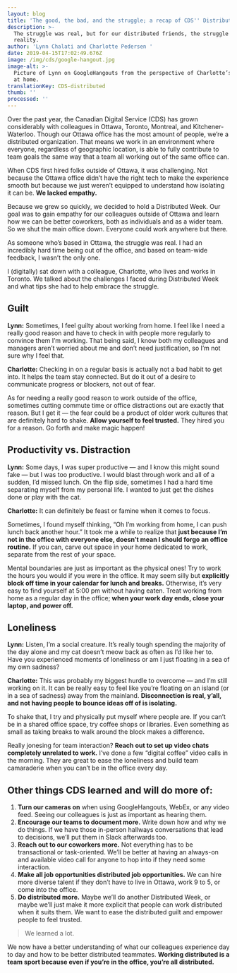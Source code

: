 ```yaml
---
layout: blog
title: 'The good, the bad, and the struggle; a recap of CDS'' Distributed Week'
description: >-
  The struggle was real, but for our distributed friends, the struggle is
  reality.
author: 'Lynn Chalati and Charlotte Pedersen '
date: 2019-04-15T17:02:49.676Z
image: /img/cds/google-hangout.jpg
image-alt: >-
  Picture of Lynn on GoogleHangouts from the perspective of Charlotte’s office
  at home.
translationKey: CDS-distributed
thumb: ''
processed: ''
---
```

Over the past year, the Canadian Digital Service (CDS) has grown considerably with colleagues in Ottawa, Toronto, Montreal, and Kitchener-Waterloo. Though our Ottawa office has the most amount of people, we’re a distributed organization. That means we work in an environment where everyone, regardless of geographic location, is able to fully contribute to team goals the same way that a team all working out of the same office can.

When CDS first hired folks outside of Ottawa, it was challenging. Not because the Ottawa office didn’t have the right tech to make the experience smooth but because we just weren’t equipped to understand how isolating it can be. **We lacked empathy.**

Because we grew so quickly, we decided to hold a Distributed Week. Our goal was to gain empathy for our colleagues outside of Ottawa and learn how we can be better coworkers, both as individuals and as a wider team. So we shut the main office down. Everyone could work anywhere but there. 

As someone who’s based in Ottawa, the struggle was real. I had an incredibly hard time being out of the office, and based on team-wide feedback, I wasn’t the only one. 

I (digitally) sat down with a colleague, Charlotte, who lives and works in Toronto. We talked about the challenges I faced during Distributed Week and what tips she had to help embrace the struggle.

## Guilt

**Lynn:**  Sometimes, I feel guilty about working from home. I feel like I need a really good reason and have to check in with people more regularly to convince them I’m working. That being said, I know both my colleagues and managers aren’t worried about me and don’t need justification, so I’m not sure why I feel that.

**Charlotte:** Checking in on a regular basis is actually not a bad habit to get into. It helps the team stay connected. But do it out of a desire to communicate progress or blockers, not out of fear. 

As for needing a really good reason to work outside of the office, sometimes cutting commute time or office distractions out are exactly that reason. But I get it — the fear could be a product of older work cultures that are definitely hard to shake. **Allow yourself to feel trusted.** They hired you for a reason. Go forth and make magic happen! 

## Productivity vs. Distraction

**Lynn:** Some days, I was super productive — and I know this might sound fake — but I was too productive. I would blast through work and all of a sudden, I’d missed lunch. On the flip side, sometimes I had a hard time separating myself from my personal life. I wanted to just get the dishes done or play with the cat.

**Charlotte:** It can definitely be feast or famine when it comes to focus.

Sometimes, I found myself thinking, “Oh I’m working from home, I can push lunch back another hour.” It took me a while to realize that **just because I’m not in the office with everyone else, doesn’t mean I should forgo an office routine.** If you can, carve out space in your home dedicated to work, separate from the rest of your space.

Mental boundaries are just as important as the physical ones! Try to work the hours you would if you were in the office. It may seem silly but **explicitly block off time in your calendar for lunch and breaks.** Otherwise, it’s very easy to find yourself at 5:00 pm without having eaten. Treat working from home as a regular day in the office; **when your work day ends, close your laptop, and power off.**

## Loneliness

**Lynn:** Listen, I’m a social creature. It’s really tough spending the majority of the day alone and my cat doesn’t meow back as often as I’d like her to. Have you experienced moments of loneliness or am I just floating in a sea of my own sadness?

**Charlotte:** This was probably my biggest hurdle to overcome — and I’m still working on it. It can be really easy to feel like you’re floating on an island (or in a sea of sadness) away from the mainland. **Disconnection is real, y’all, and not having people to bounce ideas off of is isolating.**

To shake that, I try and physically put myself where people are. If you can’t be in a shared office space, try coffee shops or libraries. Even something as small as taking breaks to walk around the block makes a difference.

Really jonesing for team interaction? **Reach out to set up video chats completely unrelated to work.** I’ve done a few “digital coffee” video calls in the morning. They are great to ease the loneliness and build team camaraderie when you can’t be in the office every day. 

## Other things CDS learned and will do more of:

1. **Turn our cameras on** when using GoogleHangouts, WebEx, or any video feed. Seeing our colleagues is just as important as hearing them.
2. **Encourage our teams to document more.** Write down how and why we do things. If we have those in-person hallways conversations that lead to decisions, we’ll put them in Slack afterwards too.
3. **Reach out to our coworkers more.** Not everything has to be transactional or task-oriented. We’ll be better at having an always-on and available video call for anyone to hop into if they need some interaction. 
4. **Make all job opportunities distributed job opportunities.** We can hire more diverse talent if they don’t have to live in Ottawa, work 9 to 5, or come into the office.
5. **Do distributed more.** Maybe we’ll do another Distributed Week, or maybe we’ll just make it more explicit that people can work distributed when it suits them. We want to ease the distributed guilt and empower people to feel trusted.

> We learned a lot.

We now have a better understanding of what our colleagues experience day to day and how to be better distributed teammates. **Working distributed is a team sport because even if you’re in the office, you’re all distributed.**
